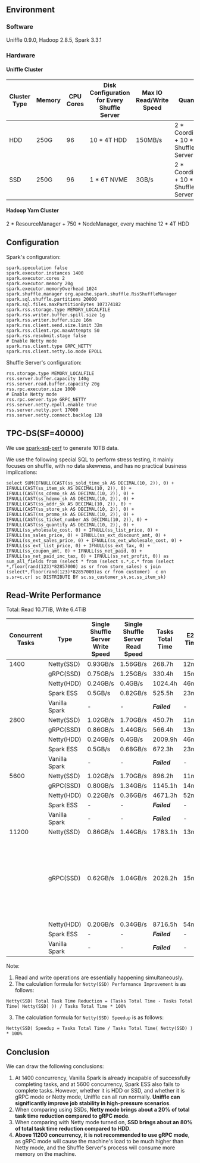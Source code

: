 <!--
  ~ Licensed to the Apache Software Foundation (ASF) under one or more
  ~ contributor license agreements.  See the NOTICE file distributed with
  ~ this work for additional information regarding copyright ownership.
  ~ The ASF licenses this file to You under the Apache License, Version 2.0
  ~ (the "License"); you may not use this file except in compliance with
  ~ the License.  You may obtain a copy of the License at
  ~
  ~    http://www.apache.org/licenses/LICENSE-2.0
  ~
  ~ Unless required by applicable law or agreed to in writing, software
  ~ distributed under the License is distributed on an "AS IS" BASIS,
  ~ WITHOUT WARRANTIES OR CONDITIONS OF ANY KIND, either express or implied.
  ~ See the License for the specific language governing permissions and
  ~ limitations under the License.
  -->

## Environment

### Software

Uniffle 0.9.0, Hadoop 2.8.5, Spark 3.3.1

### Hardware

#### Uniffle Cluster

| Cluster Type | Memory | CPU Cores | Disk Configuration for Every Shuffle Server | Max IO Read/Write Speed | Quantity                              | Network Bandwidth |
|--------------|--------|-----------|---------------------------------------------|-------------------------|---------------------------------------|-------------------|
| HDD          | 250G   | 96        | 10 * 4T HDD                                 | 150MB/s                 | 2 * Coordinator + 10 * Shuffle Server | 25GB/s            |
| SSD          | 250G   | 96        | 1 * 6T NVME                                 | 3GB/s                   | 2 * Coordinator + 10 * Shuffle Server | 25GB/s            |

#### Hadoop Yarn Cluster

2 * ResourceManager + 750 * NodeManager, every machine 12 * 4T HDD

## Configuration

Spark's configuration:

  ````
  spark.speculation false
  spark.executor.instances 1400
  spark.executor.cores 2
  spark.executor.memory 20g
  spark.executor.memoryOverhead 1024
  spark.shuffle.manager org.apache.spark.shuffle.RssShuffleManager
  spark.sql.shuffle.partitions 20000
  spark.sql.files.maxPartitionBytes 107374182
  spark.rss.storage.type MEMORY_LOCALFILE
  spark.rss.writer.buffer.spill.size 1g
  spark.rss.writer.buffer.size 16m
  spark.rss.client.send.size.limit 32m
  spark.rss.client.rpc.maxAttempts 50
  spark.rss.resubmit.stage false
  # Enable Netty mode
  spark.rss.client.type GRPC_NETTY
  spark.rss.client.netty.io.mode EPOLL
  ````

Shuffle Server's configuration:

  ````
  rss.storage.type MEMORY_LOCALFILE
  rss.server.buffer.capacity 140g
  rss.server.read.buffer.capacity 20g
  rss.rpc.executor.size 1000
  # Enable Netty mode
  rss.rpc.server.type GRPC_NETTY
  rss.server.netty.epoll.enable true
  rss.server.netty.port 17000
  rss.server.netty.connect.backlog 128
  ````

## TPC-DS(SF=40000)

We use [spark-sql-perf](https://github.com/databricks/spark-sql-perf) to generate 10TB data.

We use the following special SQL to perform stress testing, it mainly focuses on shuffle, with no data skewness, and has
no practical business implications:

````
select SUM(IFNULL(CAST(ss_sold_time_sk AS DECIMAL(10, 2)), 0) + IFNULL(CAST(ss_item_sk AS DECIMAL(10, 2)), 0) + IFNULL(CAST(ss_cdemo_sk AS DECIMAL(10, 2)), 0) + IFNULL(CAST(ss_hdemo_sk AS DECIMAL(10, 2)), 0) + IFNULL(CAST(ss_addr_sk AS DECIMAL(10, 2)), 0) + IFNULL(CAST(ss_store_sk AS DECIMAL(10, 2)), 0) + IFNULL(CAST(ss_promo_sk AS DECIMAL(10, 2)), 0) + IFNULL(CAST(ss_ticket_number AS DECIMAL(10, 2)), 0) + IFNULL(CAST(ss_quantity AS DECIMAL(10, 2)), 0) + IFNULL(ss_wholesale_cost, 0) + IFNULL(ss_list_price, 0) + IFNULL(ss_sales_price, 0) + IFNULL(ss_ext_discount_amt, 0) + IFNULL(ss_ext_sales_price, 0) + IFNULL(ss_ext_wholesale_cost, 0) + IFNULL(ss_ext_list_price, 0) + IFNULL(ss_ext_tax, 0) + IFNULL(ss_coupon_amt, 0) + IFNULL(ss_net_paid, 0) + IFNULL(ss_net_paid_inc_tax, 0) + IFNULL(ss_net_profit, 0)) as sum_all_fields from (select * from (select s.*,c.* from (select *,floor(rand(123)*82857000) as sr from store_sales) s join (select*,floor(rand(123)*82857000)as cr from customer)  c on s.sr=c.cr) sc DISTRIBUTE BY sc.ss_customer_sk,sc.ss_item_sk)
````

## Read-Write Performance

Total: Read 10.7TiB, Write 6.4TiB

| Concurrent Tasks | Type          | Single Shuffle Server Write Speed | Single Shuffle Server Read Speed | Tasks Total Time | E2E Time | Netty(SSD) Speedup | Netty(SSD) Total Task Time Reduction | Notes                                                                                                                                                                                                        |
|------------------|---------------|-----------------------------------|----------------------------------|------------------|----------|--------------------|--------------------------------------|--------------------------------------------------------------------------------------------------------------------------------------------------------------------------------------------------------------|
| 1400             | Netty(SSD)    | 0.93GB/s                          | 1.56GB/s                         | 268.7h           | 12min    | -                  | -                                    |                                                                                                                                                                                                              |
|                  | gRPC(SSD)     | 0.75GB/s                          | 1.25GB/s                         | 330.4h           | 15min    | 123.02%            | 18.67%                               |                                                                                                                                                                                                              |
|                  | Netty(HDD)    | 0.24GB/s                          | 0.4GB/s                          | 1024.4h          | 46min    | 381.12%            | 73.77%                               |                                                                                                                                                                                                              |
|                  | Spark ESS     | 0.5GB/s                           | 0.82GB/s                         | 525.5h           | 23min    | 195.56%            | 48.88%                               |                                                                                                                                                                                                              |
|                  | Vanilla Spark | -                                 | -                                | __*Failed*__     | -        | -                  | -                                    |                                                                                                                                                                                                              |
| 2800             | Netty(SSD)    | 1.02GB/s                          | 1.70GB/s                         | 450.7h           | 11min    | -                  | -                                    |                                                                                                                                                                                                              |
|                  | gRPC(SSD)     | 0.86GB/s                          | 1.44GB/s                         | 566.4h           | 13min    | 125.64%            | 20.42%                               |                                                                                                                                                                                                              |
|                  | Netty(HDD)    | 0.24GB/s                          | 0.4GB/s                          | 2009.9h          | 46min    | 445.83%            | 77.6%                                |                                                                                                                                                                                                              |
|                  | Spark ESS     | 0.5GB/s                           | 0.68GB/s                         | 672.3h           | 23min    | 149.19%            | 32.96%                               |                                                                                                                                                                                                              |
|                  | Vanilla Spark | -                                 | -                                | __*Failed*__     | -        | -                  | -                                    |                                                                                                                                                                                                              |
| 5600             | Netty(SSD)    | 1.02GB/s                          | 1.70GB/s                         | 896.2h           | 11min    | -                  | -                                    |                                                                                                                                                                                                              |
|                  | gRPC(SSD)     | 0.80GB/s                          | 1.34GB/s                         | 1145.1h          | 14min    | 127.74%            | 21.72%                               |                                                                                                                                                                                                              |
|                  | Netty(HDD)    | 0.22GB/s                          | 0.36GB/s                         | 4671.3h          | 52min    | 520.98%            | 80.8%                                |                                                                                                                                                                                                              |
|                  | Spark ESS     | -                                 | -                                | __*Failed*__     | -        | -                  | -                                    |                                                                                                                                                                                                              |
|                  | Vanilla Spark | -                                 | -                                | __*Failed*__     | -        | -                  | -                                    |                                                                                                                                                                                                              |
| 11200            | Netty(SSD)    | 0.86GB/s                          | 1.44GB/s                         | 1783.1h          | 13min    | -                  | -                                    |                                                                                                                                                                                                              |
|                  | gRPC(SSD)     | 0.62GB/s                          | 1.04GB/s                         | 2028.2h          | 15min    | 113.74%            | 12.08%                               | At 11200 concurrency, gRPC requires reducing `rss.rpc.executor.size` to 200 to run tasks successfully. Shuffle Server memory usage and CPU load are higher in gRPC mode than in Netty mode. Not recommended. |
|                  | Netty(HDD)    | 0.20GB/s                          | 0.34GB/s                         | 8716.5h          | 54min    | 488.61%            | 79.5%                                |                                                                                                                                                                                                              |
|                  | Spark ESS     | -                                 | -                                | __*Failed*__     | -        | -                  | -                                    |                                                                                                                                                                                                              |
|                  | Vanilla Spark | -                                 | -                                | __*Failed*__     | -        | -                  | -                                    |                                                                                                                                                                                                              |

Note:

1. Read and write operations are essentially happening simultaneously.
2. The calculation formula for `Netty(SSD) Performance Improvement` is as follows:

````
Netty(SSD) Total Task Time Reduction = (Tasks Total Time - Tasks Total Time( Netty(SSD) )) / Tasks Total Time * 100%
````

3. The calculation formula for `Netty(SSD) Speedup` is as follows:

````
Netty(SSD) Speedup = Tasks Total Time / Tasks Total Time( Netty(SSD) ) * 100%
````

## Conclusion

We can draw the following conclusions:

1. At 1400 concurrency, Vanilla Spark is already incapable of successfully completing tasks, and at 5600 concurrency,
   Spark
   ESS also fails to complete tasks. However, whether it is HDD or SSD, and whether it is gRPC mode or Netty mode,
   Uniffle can all run normally. **Uniffle can significantly improve job stability in high-pressure scenarios**.
2. When comparing using SSDs, **Netty mode brings about a 20% of total task time reduction compared to gRPC mode**.
3. When comparing with Netty mode turned on, **SSD brings about an 80% of total task time reduction compared to HDD**.
4. **Above 11200 concurrency, it is not recommended to use gRPC mode**, as gRPC mode will cause the machine's load
   to be much higher than Netty mode, and the Shuffle Server's process will consume more memory on the machine.
